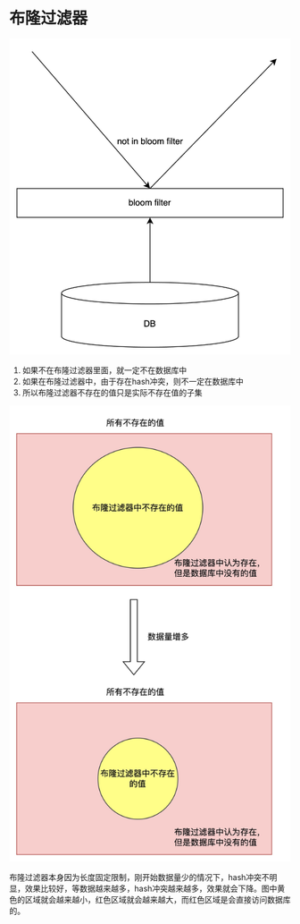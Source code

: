 # 布隆过滤器

![](/assets/notes/cache/bloom-filter-01.jpeg)

1. 如果不在布隆过滤器里面，就一定不在数据库中
2. 如果在布隆过滤器中，由于存在hash冲突，则不一定在数据库中
3. 所以布隆过滤器不存在的值只是实际不存在值的子集


![](/assets/notes/cache/bloom-filter-02.jpeg)


布隆过滤器本身因为长度固定限制，刚开始数据量少的情况下，hash冲突不明显，效果比较好，等数据越来越多，hash冲突越来越多，效果就会下降。图中黄色的区域就会越来越小，红色区域就会越来越大，而红色区域是会直接访问数据库的。